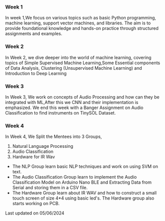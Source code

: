 ### Week 1 
In week 1,We focus on various topics such as basic Python programming, machine learning, support vector machines, and libraries. The aim is to provide foundational knowledge and hands-on practice through structured assignments and examples.

### Week 2

In Week 2, we dive deeper into the world of machine learning, covering topics of Simple Supervised Machine Learning,Some Essential components of Data Analysis, Clustering (Unsupervised Machine Learning) and Introduction to Deep Learning 

### Week 3 

In Week 3, We work on concepts of Audio Processing and how can they be integrated with ML,After this we CNN and their implementation is emphasized. We end this week with a Banger Assignment on Audio Classification to find instruments on TinySOL Dataset. 

### Week 4
In Week 4, We Split the Mentees into 3 Groups,
1. Natural Language Processing 
2. Audio Classification
3. Hardware for IR Wav

- The NLP Group learn basic NLP techniques and work on using SVM on text.
- The Audio Classification Group learn to implement the Audio Classification Model on Arduino Nano BLE and Extracting Data from Serial and storing them in a CSV file.
- The Hardware Group learn about IR WAV and how to construct a small touch screen of size 4*4 using basic led's. The Hardware group also starts working on PCB. 

Last updated on 05/06/2024

